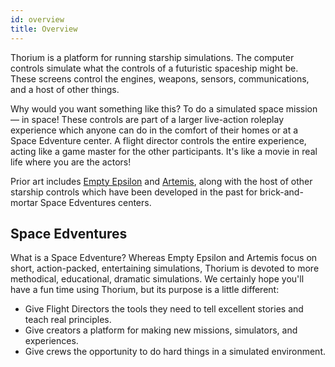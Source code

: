 ```yaml
---
id: overview
title: Overview
---
```

Thorium is a platform for running starship simulations. The computer controls simulate what the controls of a futuristic spaceship might be. These screens control the engines, weapons, sensors, communications, and a host of other things. 

Why would you want something like this? To do a simulated space mission — in space! These controls are part of a larger live-action roleplay experience which anyone can do in the comfort of their homes or at a Space Edventure center. A flight director controls the entire experience, acting like a game master for the other participants. It's like a movie in real life where you are the actors!  

Prior art includes [Empty Epsilon](http://daid.github.io/EmptyEpsilon/) and [Artemis](https://artemisspaceshipbridge.com), along with the host of other starship controls which have been developed in the past for brick-and-mortar Space Edventures centers.

## Space Edventures
What is a Space Edventure? Whereas Empty Epsilon and Artemis focus on short, action-packed, entertaining simulations, Thorium is devoted to more methodical, educational, dramatic simulations. We certainly hope you'll have a fun time using Thorium, but its purpose is a little different:

- Give Flight Directors the tools they need to tell excellent stories and teach real principles.
- Give creators a platform for making new missions, simulators, and experiences.
- Give crews the opportunity to do hard things in a simulated environment.